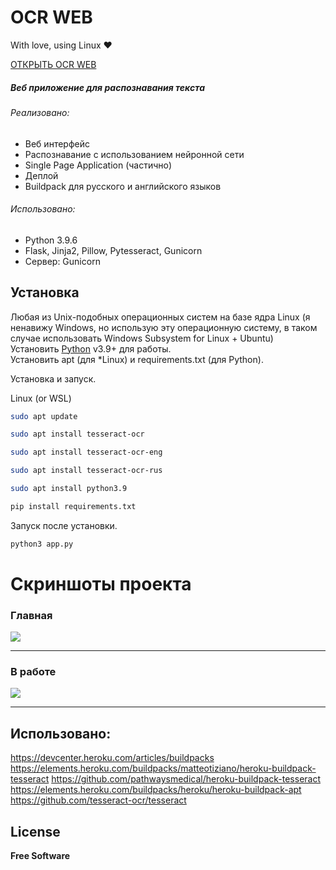 # OCR WEB
With love, using Linux :heart:

[ОТКРЫТЬ OCR WEB](https://recognitionwebapp.herokuapp.com)
##### Веб приложение для распознавания текста
###### Реализовано:

+ Веб интерфейс
+ Распознавание с использованием нейронной сети
+ Single Page Application (частично)
+ Деплой
+ Buildpack для русского и английского языков
###### Использовано:
+ Python 3.9.6
+ Flask, Jinja2, Pillow, Pytesseract, Gunicorn
+ Сервер: Gunicorn

## Установка

Любая из Unix-подобных операционных систем на базе ядра Linux
(я ненавижу Windows, но использую эту операционную систему, в таком случае использовать Windows Subsystem for Linux + Ubuntu)  
Установить [Python](https://www.python.org/downloads/) v3.9+ для работы.  
Установить apt (для *Linux) и requirements.txt (для Python).  

Установка и запуск.

Linux (or WSL)
```sh
sudo apt update
```
```sh
sudo apt install tesseract-ocr
```
```sh
sudo apt install tesseract-ocr-eng
```
```sh
sudo apt install tesseract-ocr-rus
```
```sh
sudo apt install python3.9
```
```sh
pip install requirements.txt
```

Запуск после установки.

```sh
python3 app.py
```

# Скриншоты проекта
### Главная
![](https://i.postimg.cc/JzRJ89n0/photo-2021-08-29-13-07-02.jpg)
***
### В работе
![](https://i.postimg.cc/ZRPHj6sD/photo-2021.jpg)
***

## Использовано:
https://devcenter.heroku.com/articles/buildpacks 
https://elements.heroku.com/buildpacks/matteotiziano/heroku-buildpack-tesseract 
https://github.com/pathwaysmedical/heroku-buildpack-tesseract 
https://elements.heroku.com/buildpacks/heroku/heroku-buildpack-apt 
https://github.com/tesseract-ocr/tesseract 

## License
**Free Software**
